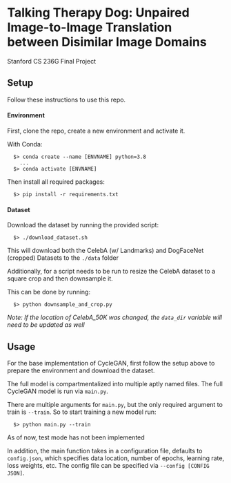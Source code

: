 # Talking Therapy Dog: Unpaired Image-to-Image Translation between Disimilar Image Domains
Stanford CS 236G Final Project

## Setup
Follow these instructions to use this repo.
#### Environment
First, clone the repo, create a new environment and activate it.

With Conda:
```
  $> conda create --name [ENVNAME] python=3.8
    ...
  $> conda activate [ENVNAME] 
```

Then install all required packages:
```
  $> pip install -r requirements.txt
```

#### Dataset
Download the dataset by running the provided script:
```
  $> ./download_dataset.sh
```
This will download both the CelebA (w/ Landmarks) and DogFaceNet (cropped) Datasets to the `./data` folder


Additionally, for a script needs to be run to resize the CelebA dataset to a square crop and then downsample it.

This can be done by running:
```
  $> python downsample_and_crop.py
```

_Note: If the location of CelebA_50K was changed, the `data_dir` variable will need to be updated as well_

## Usage
For the base implementation of CycleGAN, first follow the setup above to prepare the environment and download the dataset.

The full model is compartmentalized into multiple aptly named files. The full CycleGAN model is run via `main.py`. 

There are multiple arguments for `main.py`, but the only required argument to train is `--train`. So to start training a new model run:
```
  $> python main.py --train
```

As of now, test mode has not been implemented

In addition, the main function takes in a configuration file, defaults to `config.json`, which specifies data location, number of epochs, learning rate, loss weights, etc.
The config file can be specified via `--config [CONFIG JSON]`.

